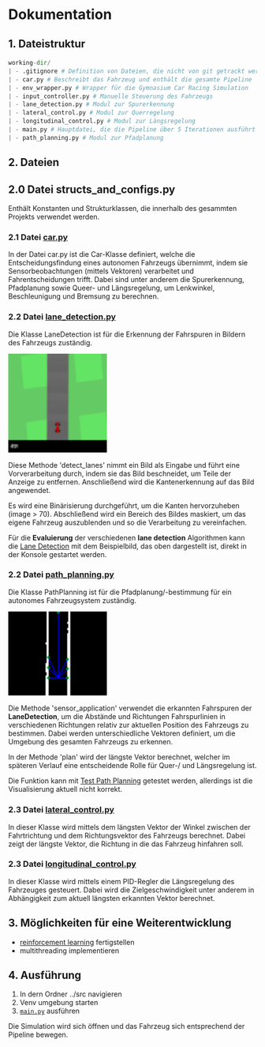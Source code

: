 # Dokumentation

## 1. Dateistruktur

```python
working-dir/
| - .gitignore # Definition von Dateien, die nicht von git getrackt werden sollen
| - car.py # Beschreibt das Fahrzeug und enthält die gesamte Pipeline
| - env_wrapper.py # Wrapper für die Gymnasium Car Racing Simulation
| - input_controller.py # Manuelle Steuerung des Fahrzeugs
| - lane_detection.py # Modul zur Spurerkennung
| - lateral_control.py # Modul zur Querregelung
| - longitudinal_control.py # Modul zur Längsregelung
| - main.py # Hauptdatei, die die Pipeline über 5 Iterationen ausführt
| - path_planning.py # Modul zur Pfadplanung
```

## 2. Dateien

## 2.0 Datei structs_and_configs.py

Enthält Konstanten und Strukturklassen, die innerhalb des gesammten Projekts verwendet werden.

### 2.1 Datei [car.py](../src/car.py)

In der Datei car.py ist die Car-Klasse definiert, welche die Entscheidungsfindung eines autonomen
Fahrzeugs übernimmt, indem sie Sensorbeobachtungen (mittels Vektoren) verarbeitet und Fahrentscheidungen trifft.
Dabei sind unter anderem die Spurerkennung, Pfadplanung sowie Queer- und
Längsregelung, um Lenkwinkel, Beschleunigung und Bremsung zu berechnen.

### 2.2 Datei [lane_detection.py](../src/lane_detection.py)

Die Klasse LaneDetection ist für die Erkennung der Fahrspuren in Bildern
des Fahrzeugs zuständig.

<img src="ld_input_example.png" alt="Input Example" width="200">

Diese Methode 'detect_lanes' nimmt ein Bild als Eingabe und führt eine Vorverarbeitung durch, indem sie das Bild
beschneidet, um Teile der Anzeige zu entfernen. Anschließend wird die Kantenerkennung auf das Bild angewendet.

Es wird eine Binärisierung durchgeführt, um die Kanten hervorzuheben (image > 70).
Abschließend wird ein Bereich des Bildes maskiert, um das eigene Fahrzeug auszublenden und so die Verarbeitung
zu vereinfachen.

Für die __Evaluierung__ der verschiedenen __lane detection__ Algorithmen kann die [Lane Detection](../src/lane_detection.py) mit dem Beispielbild, das oben dargestellt ist, direkt in der Konsole gestartet werden.

### 2.2 Datei [path_planning.py](../src/path_planning.py)

Die Klasse PathPlanning ist für die Pfadplanung/-bestimmung für ein autonomes Fahrzeugsystem zuständig.

<img src="path_planning_example.png" alt="Path Planning Example" width="200">

Die Methode 'sensor_application' verwendet die erkannten Fahrspuren der __LaneDetection__, um die Abstände und Richtungen Fahrspurlinien in verschiedenen Richtungen relativ zur aktuellen Position des
Fahrzeugs zu bestimmen. Dabei werden unterschiedliche Vektoren definiert, um die Umgebung des
gesamten Fahrzeugs zu erkennen.

In der Methode 'plan' wird der längste Vektor berechnet, welcher im späteren Verlauf eine entscheidende Rolle für Quer-/ und Längsregelung ist.

Die Funktion kann mit [Test Path Planning](../src/test_path_planning.py) getestet werden, allerdings ist die Visualisierung aktuell nicht korrekt.

### 2.3 Datei [lateral_control.py](../src/lateral_control.py)

In dieser Klasse wird mittels dem längsten Vektor der Winkel zwischen der
Fahrtrichtung und dem Richtungsvektor des Fahrzeugs berechnet. Dabei zeigt der längste Vektor, die Richtung in die das Fahrzeug hinfahren soll.

### 2.3 Datei [longitudinal_control.py](../src/longitudinal_control.py)

In dieser Klasse wird mittels einem PID-Regler die Längsregelung des Fahrzeuges gesteuert. Dabei wird
die Zielgeschwindigkeit unter anderem in Abhängigkeit zum aktuell längsten
erkannten Vektor berechnet.

## 3. Möglichkeiten für eine Weiterentwicklung

- [reinforcement learning](../src/reinforcement_learning/) fertigstellen
- multithreading implementieren

## 4. Ausführung

1. In dern Ordner ../src navigieren
2. Venv umgebung starten
3. [`main.py`](../src/main.py) ausführen

Die Simulation wird sich öffnen und das Fahrzeug sich entsprechend
der Pipeline bewegen.
